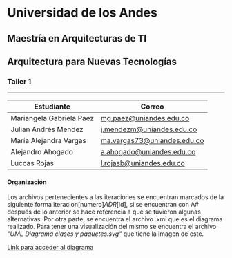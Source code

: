 # Universidad de los Andes
## Maestría en Arquitecturas de TI
## Arquitectura para Nuevas Tecnologías
### Taller 1
----

|Estudiante	|Correo|
|---|---|
|Mariangela Gabriela Paez|	mg.paez@uniandes.edu.co|
|Julian Andrés Mendez|	j.mendezm@uniandes.edu.co|
|María Alejandra Vargas|	ma.vargas73@uniandes.edu.co|
|Alejandro Ahogado|	a.ahogado@uniandes.edu.co|
|Luccas Rojas	|l.rojasb@uniandes.edu.co|

#### Organización
Los archivos pertenecientes a las iteraciones se encuentran marcados de la siguiente forma iteracion[numero]_ADR_[id], si se encuentran con A# después de lo anterior se hace referencia a que se tuvieron algunas alternativas. Por otra parte, se encuentra el archivo .xmi que es el diagrama realizado. Para tener una visualización del mismo se encuentra el archivo *"UML Diagrama clases y paquetes.svg"* que tiene la imagen de este. 

[Link para acceder al diagrama](https://app.genmymodel.com/editor/edit/_MZmMcBFLEe6XB7IKjUVJvw#)
